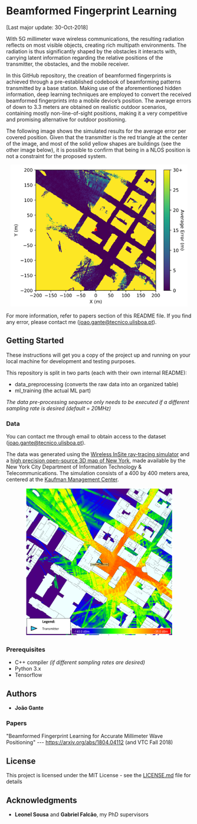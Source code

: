 # Beamformed Fingerprint Learning

[Last major update: 30-Oct-2018]

With 5G millimeter wave wireless communications, the resulting radiation reflects on most visible
objects, creating rich multipath environments. The radiation is thus significantly shaped by the obstacles
it interacts with, carrying latent information regarding the relative positions of the transmitter, the
obstacles, and the mobile receiver.

In this GitHub repository, the creation of beamformed fingerprints is achieved
through a pre-established codebook of beamforming patterns transmitted by a base station. Making use
of the aforementioned hidden information, deep learning techniques are employed to
convert the received beamformed fingerprints into a mobile device’s position. The average errors of down to 3.3 meters are obtained
on realistic outdoor scenarios, containing mostly non-line-of-sight positions, making it a very competitive
and promising alternative for outdoor positioning.

The following image shows the simulated results for the average error per covered position. Given that the transmitter 
is the red triangle at the center of the image, and most of the solid yellow shapes are buildings (see the other image 
below), it is possible to confirm that being in a NLOS position is not a constraint for the proposed system.

<p align="center">
  <img src="images/error_vs_position.PNG" width="480"/>
</p>

For more information, refer to papers section of this README file. If you find any error, please contact me (joao.gante@tecnico.ulisboa.pt).




## Getting Started

These instructions will get you a copy of the project up and running on your local machine for development and testing purposes.

This repository is split in two parts (each with their own internal README):
- data_preprocessing (converts the raw data into an organized table)
- ml_training (the actual ML part)

*The data pre-processing sequence only needs to be executed if a different sampling rate is desired (default = 20MHz)*

### Data

You can contact me through email to obtain access to the dataset (joao.gante@tecnico.ulisboa.pt).

The data was generated using the [Wireless InSite ray-tracing simulator](https://www.remcom.com/wireless-insite-em-propagation-software/) and a [high precision open-source 3D map of New York](http://www1.nyc.gov/site/doitt/initiatives/3d-building.page), made available by the New York City Department of Information Technology & Telecommunications. The simulation consists of a 400 by 400 meters area, centered at the [Kaufman Management Center](https://goo.gl/maps/xrqvT9VS59K2).

<p align="center">
  <img src="images/propagation.PNG" width="400"/>
</p>


### Prerequisites

- C++ compiler *(if different sampling rates are desired)*
- Python 3.x
- Tensorflow


## Authors

* **João Gante**

### Papers

"Beamformed Fingerprint Learning for Accurate Millimeter Wave Positioning" --- https://arxiv.org/abs/1804.04112 (and VTC Fall 2018)

## License

This project is licensed under the MIT License - see the [LICENSE.md](LICENSE.md) file for details

## Acknowledgments

* **Leonel Sousa** and **Gabriel Falcão**, my PhD supervisors
